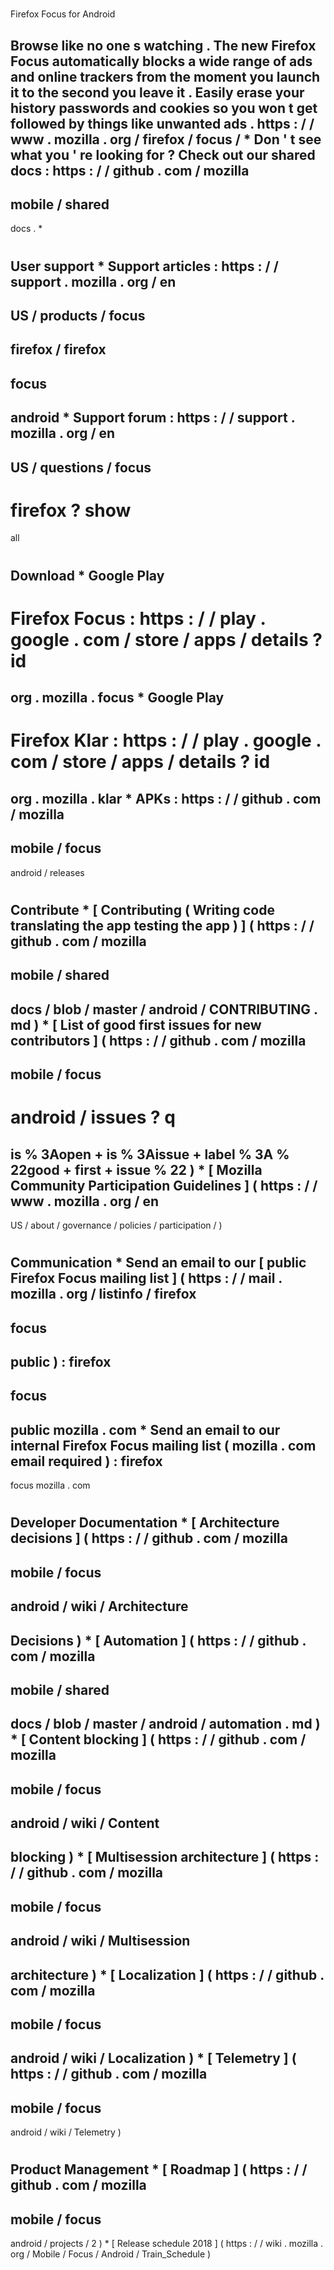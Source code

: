 #
Firefox
Focus
for
Android
>
Browse
like
no
one
s
watching
.
The
new
Firefox
Focus
automatically
blocks
a
wide
range
of
ads
and
online
trackers
from
the
moment
you
launch
it
to
the
second
you
leave
it
.
Easily
erase
your
history
passwords
and
cookies
so
you
won
t
get
followed
by
things
like
unwanted
ads
.
https
:
/
/
www
.
mozilla
.
org
/
firefox
/
focus
/
*
Don
'
t
see
what
you
'
re
looking
for
?
Check
out
our
shared
docs
:
https
:
/
/
github
.
com
/
mozilla
-
mobile
/
shared
-
docs
.
*
#
#
User
support
*
Support
articles
:
https
:
/
/
support
.
mozilla
.
org
/
en
-
US
/
products
/
focus
-
firefox
/
firefox
-
focus
-
android
*
Support
forum
:
https
:
/
/
support
.
mozilla
.
org
/
en
-
US
/
questions
/
focus
-
firefox
?
show
=
all
#
#
Download
*
Google
Play
-
Firefox
Focus
:
https
:
/
/
play
.
google
.
com
/
store
/
apps
/
details
?
id
=
org
.
mozilla
.
focus
*
Google
Play
-
Firefox
Klar
:
https
:
/
/
play
.
google
.
com
/
store
/
apps
/
details
?
id
=
org
.
mozilla
.
klar
*
APKs
:
https
:
/
/
github
.
com
/
mozilla
-
mobile
/
focus
-
android
/
releases
#
#
Contribute
*
[
Contributing
(
Writing
code
translating
the
app
testing
the
app
)
]
(
https
:
/
/
github
.
com
/
mozilla
-
mobile
/
shared
-
docs
/
blob
/
master
/
android
/
CONTRIBUTING
.
md
)
*
[
List
of
good
first
issues
for
new
contributors
]
(
https
:
/
/
github
.
com
/
mozilla
-
mobile
/
focus
-
android
/
issues
?
q
=
is
%
3Aopen
+
is
%
3Aissue
+
label
%
3A
%
22good
+
first
+
issue
%
22
)
*
[
Mozilla
Community
Participation
Guidelines
]
(
https
:
/
/
www
.
mozilla
.
org
/
en
-
US
/
about
/
governance
/
policies
/
participation
/
)
#
#
Communication
*
Send
an
email
to
our
[
public
Firefox
Focus
mailing
list
]
(
https
:
/
/
mail
.
mozilla
.
org
/
listinfo
/
firefox
-
focus
-
public
)
:
firefox
-
focus
-
public
mozilla
.
com
*
Send
an
email
to
our
internal
Firefox
Focus
mailing
list
(
mozilla
.
com
email
required
)
:
firefox
-
focus
mozilla
.
com
#
#
Developer
Documentation
*
[
Architecture
decisions
]
(
https
:
/
/
github
.
com
/
mozilla
-
mobile
/
focus
-
android
/
wiki
/
Architecture
-
Decisions
)
*
[
Automation
]
(
https
:
/
/
github
.
com
/
mozilla
-
mobile
/
shared
-
docs
/
blob
/
master
/
android
/
automation
.
md
)
*
[
Content
blocking
]
(
https
:
/
/
github
.
com
/
mozilla
-
mobile
/
focus
-
android
/
wiki
/
Content
-
blocking
)
*
[
Multisession
architecture
]
(
https
:
/
/
github
.
com
/
mozilla
-
mobile
/
focus
-
android
/
wiki
/
Multisession
-
architecture
)
*
[
Localization
]
(
https
:
/
/
github
.
com
/
mozilla
-
mobile
/
focus
-
android
/
wiki
/
Localization
)
*
[
Telemetry
]
(
https
:
/
/
github
.
com
/
mozilla
-
mobile
/
focus
-
android
/
wiki
/
Telemetry
)
#
#
Product
Management
*
[
Roadmap
]
(
https
:
/
/
github
.
com
/
mozilla
-
mobile
/
focus
-
android
/
projects
/
2
)
*
[
Release
schedule
2018
]
(
https
:
/
/
wiki
.
mozilla
.
org
/
Mobile
/
Focus
/
Android
/
Train_Schedule
)
